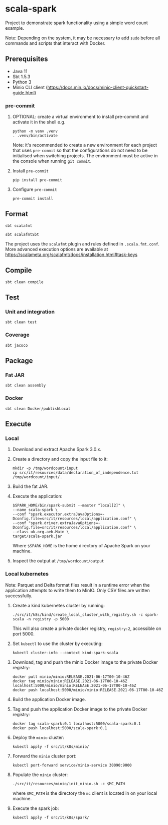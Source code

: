 # scala-spark

Project to demonstrate spark functionality using a simple word count example.

Note: Depending on the system, it may be necessary to add `sudo` before all commands and scripts that interact with Docker.

## Prerequisites

* Java 11
* Sbt 1.5.3
* Python 3
* Minio CLI client (https://docs.min.io/docs/minio-client-quickstart-guide.html)

### pre-commit

1.  OPTIONAL: create a virtual environment to install pre-commit and activate it in the shell e.g.
    ```shell
    python -m venv .venv
    . .venv/bin/activate 
    ```
    Note: it's recommended to create a new environment for each project that uses `pre-commit` so that the configurations
    do not need to be initialised when switching projects.  The environment must be active in the console when running
    `git commit`.

2.  Install `pre-commit`
    ```shell
    pip install pre-commit
    ```
    
3.  Configure `pre-commit`
    ```shell
    pre-commit install
    ```

## Format

```shell
sbt scalafmt
```

```shell
sbt scalafmtSbt
```
The project uses the `scalafmt` plugin and rules defined in `.scala.fmt.conf`.  More advanced execution options are 
available at https://scalameta.org/scalafmt/docs/installation.html#task-keys

## Compile

```shell
sbt clean compile
```

## Test

### Unit and integration

```shell
sbt clean test
```

### Coverage

```shell
sbt jacoco
```

## Package

### Fat JAR

```shell
sbt clean assembly
```

### Docker

```shell
sbt clean Docker/publishLocal
```

## Execute

### Local

1.  Download and extract Apache Spark 3.0.x. 

2.  Create a directory and copy the input file to it:
    ```shell
    mkdir -p /tmp/wordcount/input
    cp src/it/resources/data/declaration_of_independence.txt /tmp/wordcount/input/.
    ```

3.  Build the fat JAR.

4.  Execute the application:
    ```shell
    $SPARK_HOME/bin/spark-submit --master "local[2]" \
    --name scala-spark \
    --conf "spark.executor.extraJavaOptions=-Dconfig.file=src/it/resources/local/application.conf" \
    --conf "spark.driver.extraJavaOptions=-Dconfig.file=src/it/resources/local/application.conf" \
    --class uk.org.aeb.Main \
    target/scala-spark.jar
    ```
    Where `$SPARK_HOME` is the home directory of Apache Spark on your machine.

5.  Inspect the output at `/tmp/wordcount/output`

### Local kubernetes

Note: Parquet and Delta format files result in a runtime error when the application attempts to write them to MinIO.  Only CSV files are written successfully.

1.  Create a kind kubernetes cluster by running:
    ```shell
    ./src/it/k8s/kind/create_local_cluster_with_registry.sh -c spark-scala -n registry -p 5000
    ```
    This will also create a private docker registry, `registry:2`, accessible on port 5000.

2.  Set `kubectl` to use the cluster by executing:
    ```shell
    kubectl cluster-info --context kind-spark-scala
    ```

3.  Download, tag and push the minio Docker image to the private Docker registry:
    ```shell
    docker pull minio/minio:RELEASE.2021-06-17T00-10-46Z
    docker tag minio/minio:RELEASE.2021-06-17T00-10-46Z localhost:5000/minio/minio:RELEASE.2021-06-17T00-10-46Z
    docker push localhost:5000/minio/minio:RELEASE.2021-06-17T00-10-46Z
    ```
    
4.  Build the application Docker image.

5.  Tag and push the application Docker image to the private Docker registry:
    ```shell
    docker tag scala-spark:0.1 localhost:5000/scala-spark:0.1
    docker push localhost:5000/scala-spark:0.1 
    ```

6.  Deploy the `minio` cluster:
    ```shell
    kubectl apply -f src/it/k8s/minio/
    ```

7.  Forward the `minio` cluster port:
    ```shell
    kubectl port-forward service/minio-service 30090:9000
    ```
    
8.  Populate the `minio` cluster:
    ```shell
    ./src/it/resources/minio/init_minio.sh -c $MC_PATH
    ```
    where `$MC_PATH` is the directory the `mc` client is located in on your local machine.

9.  Execute the spark job:
    ```shell
    kubectl apply -f src/it/k8s/spark/
    ```
